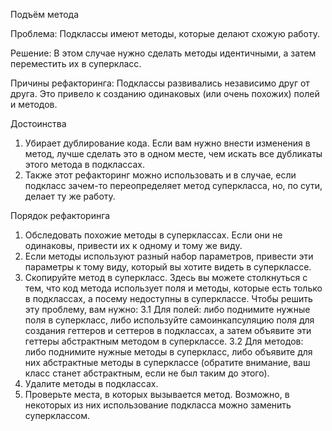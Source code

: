 Подъём метода

Проблема: Подклассы имеют методы, которые делают схожую работу.

Решение: В этом случае нужно сделать методы идентичными, а затем переместить их в суперкласс.

Причины рефакторинга: Подклассы развивались независимо друг от друга. Это привело к созданию одинаковых (или очень похожих) полей и методов.

Достоинства

1. Убирает дублирование кода. Если вам нужно внести изменения в метод, лучше сделать это в одном месте, чем искать все дубликаты этого метода в подклассах.
2. Также этот рефакторинг можно использовать и в случае, если подкласс зачем-то переопределяет метод суперкласса, но, по сути, делает ту же работу.

Порядок рефакторинга
1. Обследовать похожие методы в суперклассах. Если они не одинаковы, привести их к одному и тому же виду.
2. Если методы используют разный набор параметров, привести эти параметры к тому виду, который вы хотите видеть в суперклассе.
3. Скопируйте метод в суперкласс. Здесь вы можете столкнуться с тем, что код метода использует поля и методы, которые есть только в подклассах, а посему недоступны в суперклассе. Чтобы решить эту проблему, вам нужно:
3.1 Для полей: либо поднимите нужные поля в суперкласс, либо используйте самоинкапсуляцию поля для создания геттеров и сеттеров в подклассах, а затем объявите эти геттеры абстрактным методом в суперклассе.
3.2 Для методов: либо поднимите нужные методы в суперкласс, либо объявите для них абстрактные методы в суперклассе (обратите внимание, ваш класс станет абстрактным, если не был таким до этого).
4. Удалите методы в подклассах.
5. Проверьте места, в которых вызывается метод. Возможно, в некоторых из них использование подкласса можно заменить суперклассом.
